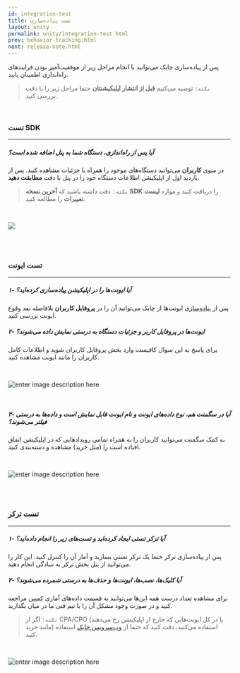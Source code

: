 ```yaml
---
id: integration-test
title: تست پیاده‌سازی
layout: unity
permalink: unity/integration-test.html
prev: behavior-tracking.html
next: release-note.html
---
```


پس از پیاده‌سازی چابک می‌توانید با انجام مراحل زیر از موفقیت‌آمیز بودن فرایندهای راه‌اندازی اطمینان یابید.

> `نکته:` توصیه می‌کنیم **قبل از انتشار اپلیکیشنتان** حتما مراحل زیر را با دقت بررسی کنید. 

<br>

### تست SDK
---
##### آیا پس از راه‌اندازی، دستگاه شما به پنل اضافه شده است؟
در منوی **کاربران** می‌توانید دستگاه‌های موجود را همراه با جزئیات مشاهده کنید. پس از بازدید اول از اپلیکیشن اطلاعات دستگاه خود را در پنل با دقت **مطابقت دهید**.

> `نکته:` دقت داشته باشید که **آخرین نسخه SDK** را دریافت کنید و موارد **لیست تغییرات** را مطالعه کنید.

<br>

![
](http://uupload.ir/files/g9f0_user-successful.png)

<br><br>

### تست ایونت
---
##### ۱- آیا ایونت‌ها را در اپلیکیشن پیاده‌سازی کرده‌اید؟

پس از [پیاده‌سازی](/android/behavior-tracking.html) ایونت‌ها از چابک می‌توانید آن را در **پروفایل کاربران** بلافاصله بعد وقوع ایونت بررسی کنید.


##### ۲- ایونت‌ها در پروفایل کاربر و جزئیات دستگاه به درستی نمایش داده می‌شوند؟
برای پاسخ به این سوال کافیست وارد بخش پروفایل کاربران شوید و اطلاعات کامل کاربران را مانند ایونت  مشاهده کنید.

<br>

![enter image description here](http://uupload.ir/files/pgoe_event-successful.png)

<br>

#####  ۳- آیا در سگمنت هم، نوع داده‌های ایونت و نام ایونت قابل نمایش است و داده‌ها به درستی فیلتر می‌شوند؟
به کمک سگمنت می‌توانید  کاربران  را به همراه تمامی رویدادهایی که در اپلیکیشن اتفاق افتاده است را (مثل خرید) مشاهده و دسته‌بندی کنید.

<br>

![enter image description here](http://uupload.ir/files/kcx6_event-in-segment.png)

<br><br>

### تست ترکر
---
##### ۱- آیا ترکر تستی ایجاد کرده‌اید و تست‌های زیر را انجام داده‌اید؟
پس از پیاده‌سازی ترکر حتما یک ترکر تستی بسازید و آمار آن‌ را کنترل کنید. این کار را می‌توانید از پنل بخش ترکر به سادگی انجام دهید.

##### ۲- آیا کلیک‌ها، نصب‌ها، ایونت‌ها و حذف‌ها به درستی شمرده می‌شوند؟
برای مشاهده تعداد درست همه این‌ها می‌توانید به قسمت داده‌های آماری کمپین مراجعه کنید و در صورت وجود مشکل آن را با تیم فنی ما در میان بگذارید.

> `نکته:` اگر از CPA/CPO (یا در کل ایونت‌هایی که خارج از اپلیکیشن رخ می‌دهند مانند خرید) استفاده می‌کنید، دقت کنید که حتما از [وب‌سرویس چابک](/rest-api/send-event.html#%D8%A7%D8%B1%D8%B3%D8%A7%D9%84-%D8%B1%D9%88%DB%8C%D8%AF%D8%A7%D8%AF-track) استفاده کنید. 


<br>

![enter image description here](http://uupload.ir/files/qcyc_tracker-details.png)
